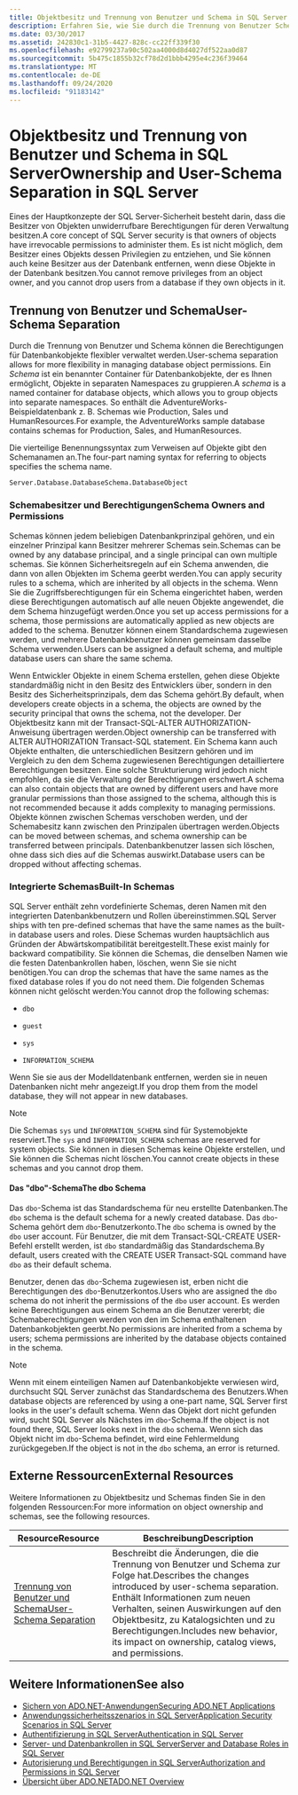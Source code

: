 ```yaml
---
title: Objektbesitz und Trennung von Benutzer und Schema in SQL Server
description: Erfahren Sie, wie Sie durch die Trennung von Benutzer Schemas Flexibilität beim Verwalten von SQL Server Berechtigungen für Datenbankobjekte Schemas gruppieren Objekte in separaten Namespaces.
ms.date: 03/30/2017
ms.assetid: 242830c1-31b5-4427-828c-cc22ff339f30
ms.openlocfilehash: e92799237a90c502aa4000d8d4027df522aa0d87
ms.sourcegitcommit: 5b475c1855b32cf78d2d1bbb4295e4c236f39464
ms.translationtype: MT
ms.contentlocale: de-DE
ms.lasthandoff: 09/24/2020
ms.locfileid: "91183142"
---
```

# <a name="ownership-and-user-schema-separation-in-sql-server"></a><span data-ttu-id="1bf97-104">Objektbesitz und Trennung von Benutzer und Schema in SQL Server</span><span class="sxs-lookup"><span data-stu-id="1bf97-104">Ownership and User-Schema Separation in SQL Server</span></span>

<span data-ttu-id="1bf97-105">Eines der Hauptkonzepte der SQL Server-Sicherheit besteht darin, dass die Besitzer von Objekten unwiderrufbare Berechtigungen für deren Verwaltung besitzen.</span><span class="sxs-lookup"><span data-stu-id="1bf97-105">A core concept of SQL Server security is that owners of objects have irrevocable permissions to administer them.</span></span> <span data-ttu-id="1bf97-106">Es ist nicht möglich, dem Besitzer eines Objekts dessen Privilegien zu entziehen, und Sie können auch keine Besitzer aus der Datenbank entfernen, wenn diese Objekte in der Datenbank besitzen.</span><span class="sxs-lookup"><span data-stu-id="1bf97-106">You cannot remove privileges from an object owner, and you cannot drop users from a database if they own objects in it.</span></span>  
  
## <a name="user-schema-separation"></a><span data-ttu-id="1bf97-107">Trennung von Benutzer und Schema</span><span class="sxs-lookup"><span data-stu-id="1bf97-107">User-Schema Separation</span></span>  

 <span data-ttu-id="1bf97-108">Durch die Trennung von Benutzer und Schema können die Berechtigungen für Datenbankobjekte flexibler verwaltet werden.</span><span class="sxs-lookup"><span data-stu-id="1bf97-108">User-schema separation allows for more flexibility in managing database object permissions.</span></span> <span data-ttu-id="1bf97-109">Ein *Schema* ist ein benannter Container für Datenbankobjekte, der es Ihnen ermöglicht, Objekte in separaten Namespaces zu gruppieren.</span><span class="sxs-lookup"><span data-stu-id="1bf97-109">A *schema* is a named container for database objects, which allows you to group objects into separate namespaces.</span></span> <span data-ttu-id="1bf97-110">So enthält die AdventureWorks-Beispieldatenbank z. B. Schemas wie Production, Sales und HumanResources.</span><span class="sxs-lookup"><span data-stu-id="1bf97-110">For example, the AdventureWorks sample database contains schemas for Production, Sales, and HumanResources.</span></span>  
  
 <span data-ttu-id="1bf97-111">Die vierteilige Benennungssyntax zum Verweisen auf Objekte gibt den Schemanamen an.</span><span class="sxs-lookup"><span data-stu-id="1bf97-111">The four-part naming syntax for referring to objects specifies the schema name.</span></span>  
  
```text
Server.Database.DatabaseSchema.DatabaseObject  
```  
  
### <a name="schema-owners-and-permissions"></a><span data-ttu-id="1bf97-112">Schemabesitzer und Berechtigungen</span><span class="sxs-lookup"><span data-stu-id="1bf97-112">Schema Owners and Permissions</span></span>  

 <span data-ttu-id="1bf97-113">Schemas können jedem beliebigen Datenbankprinzipal gehören, und ein einzelner Prinzipal kann Besitzer mehrerer Schemas sein.</span><span class="sxs-lookup"><span data-stu-id="1bf97-113">Schemas can be owned by any database principal, and a single principal can own multiple schemas.</span></span> <span data-ttu-id="1bf97-114">Sie können Sicherheitsregeln auf ein Schema anwenden, die dann von allen Objekten im Schema geerbt werden.</span><span class="sxs-lookup"><span data-stu-id="1bf97-114">You can apply security rules to a schema, which are inherited by all objects in the schema.</span></span> <span data-ttu-id="1bf97-115">Wenn Sie die Zugriffsberechtigungen für ein Schema eingerichtet haben, werden diese Berechtigungen automatisch auf alle neuen Objekte angewendet, die dem Schema hinzugefügt werden.</span><span class="sxs-lookup"><span data-stu-id="1bf97-115">Once you set up access permissions for a schema, those permissions are automatically applied as new objects are added to the schema.</span></span> <span data-ttu-id="1bf97-116">Benutzer können einem Standardschema zugewiesen werden, und mehrere Datenbankbenutzer können gemeinsam dasselbe Schema verwenden.</span><span class="sxs-lookup"><span data-stu-id="1bf97-116">Users can be assigned a default schema, and multiple database users can share the same schema.</span></span>  
  
 <span data-ttu-id="1bf97-117">Wenn Entwickler Objekte in einem Schema erstellen, gehen diese Objekte standardmäßig nicht in den Besitz des Entwicklers über, sondern in den Besitz des Sicherheitsprinzipals, dem das Schema gehört.</span><span class="sxs-lookup"><span data-stu-id="1bf97-117">By default, when developers create objects in a schema, the objects are owned by the security principal that owns the schema, not the developer.</span></span> <span data-ttu-id="1bf97-118">Der Objektbesitz kann mit der Transact-SQL-ALTER AUTHORIZATION-Anweisung übertragen werden.</span><span class="sxs-lookup"><span data-stu-id="1bf97-118">Object ownership can be transferred with ALTER AUTHORIZATION Transact-SQL statement.</span></span> <span data-ttu-id="1bf97-119">Ein Schema kann auch Objekte enthalten, die unterschiedlichen Besitzern gehören und im Vergleich zu den dem Schema zugewiesenen Berechtigungen detailliertere Berechtigungen besitzen. Eine solche Strukturierung wird jedoch nicht empfohlen, da sie die Verwaltung der Berechtigungen erschwert.</span><span class="sxs-lookup"><span data-stu-id="1bf97-119">A schema can also contain objects that are owned by different users and have more granular permissions than those assigned to the schema, although this is not recommended because it adds complexity to managing permissions.</span></span> <span data-ttu-id="1bf97-120">Objekte können zwischen Schemas verschoben werden, und der Schemabesitz kann zwischen den Prinzipalen übertragen werden.</span><span class="sxs-lookup"><span data-stu-id="1bf97-120">Objects can be moved between schemas, and schema ownership can be transferred between principals.</span></span> <span data-ttu-id="1bf97-121">Datenbankbenutzer lassen sich löschen, ohne dass sich dies auf die Schemas auswirkt.</span><span class="sxs-lookup"><span data-stu-id="1bf97-121">Database users can be dropped without affecting schemas.</span></span>  
  
### <a name="built-in-schemas"></a><span data-ttu-id="1bf97-122">Integrierte Schemas</span><span class="sxs-lookup"><span data-stu-id="1bf97-122">Built-In Schemas</span></span>  

 <span data-ttu-id="1bf97-123">SQL Server enthält zehn vordefinierte Schemas, deren Namen mit den integrierten Datenbankbenutzern und Rollen übereinstimmen.</span><span class="sxs-lookup"><span data-stu-id="1bf97-123">SQL Server ships with ten pre-defined schemas that have the same names as the built-in database users and roles.</span></span> <span data-ttu-id="1bf97-124">Diese Schemas wurden hauptsächlich aus Gründen der Abwärtskompatibilität bereitgestellt.</span><span class="sxs-lookup"><span data-stu-id="1bf97-124">These exist mainly for backward compatibility.</span></span> <span data-ttu-id="1bf97-125">Sie können die Schemas, die denselben Namen wie die festen Datenbankrollen haben, löschen, wenn Sie sie nicht benötigen.</span><span class="sxs-lookup"><span data-stu-id="1bf97-125">You can drop the schemas that have the same names as the fixed database roles if you do not need them.</span></span> <span data-ttu-id="1bf97-126">Die folgenden Schemas können nicht gelöscht werden:</span><span class="sxs-lookup"><span data-stu-id="1bf97-126">You cannot drop the following schemas:</span></span>  
  
- `dbo`  
  
- `guest`  
  
- `sys`  
  
- `INFORMATION_SCHEMA`  
  
 <span data-ttu-id="1bf97-127">Wenn Sie sie aus der Modelldatenbank entfernen, werden sie in neuen Datenbanken nicht mehr angezeigt.</span><span class="sxs-lookup"><span data-stu-id="1bf97-127">If you drop them from the model database, they will not appear in new databases.</span></span>  
  
> [!NOTE]
> <span data-ttu-id="1bf97-128">Die Schemas `sys` und `INFORMATION_SCHEMA` sind für Systemobjekte reserviert.</span><span class="sxs-lookup"><span data-stu-id="1bf97-128">The `sys` and `INFORMATION_SCHEMA` schemas are reserved for system objects.</span></span> <span data-ttu-id="1bf97-129">Sie können in diesen Schemas keine Objekte erstellen, und Sie können die Schemas nicht löschen.</span><span class="sxs-lookup"><span data-stu-id="1bf97-129">You cannot create objects in these schemas and you cannot drop them.</span></span>  
  
#### <a name="the-dbo-schema"></a><span data-ttu-id="1bf97-130">Das "dbo"-Schema</span><span class="sxs-lookup"><span data-stu-id="1bf97-130">The dbo Schema</span></span>  

 <span data-ttu-id="1bf97-131">Das `dbo`-Schema ist das Standardschema für neu erstellte Datenbanken.</span><span class="sxs-lookup"><span data-stu-id="1bf97-131">The `dbo` schema is the default schema for a newly created database.</span></span> <span data-ttu-id="1bf97-132">Das `dbo`-Schema gehört dem `dbo`-Benutzerkonto.</span><span class="sxs-lookup"><span data-stu-id="1bf97-132">The `dbo` schema is owned by the `dbo` user account.</span></span> <span data-ttu-id="1bf97-133">Für Benutzer, die mit dem Transact-SQL-CREATE USER-Befehl erstellt werden, ist `dbo` standardmäßig das Standardschema.</span><span class="sxs-lookup"><span data-stu-id="1bf97-133">By default, users created with the CREATE USER Transact-SQL command have `dbo` as their default schema.</span></span>  
  
 <span data-ttu-id="1bf97-134">Benutzer, denen das `dbo`-Schema zugewiesen ist, erben nicht die Berechtigungen des `dbo`-Benutzerkontos.</span><span class="sxs-lookup"><span data-stu-id="1bf97-134">Users who are assigned the `dbo` schema do not inherit the permissions of the `dbo` user account.</span></span> <span data-ttu-id="1bf97-135">Es werden keine Berechtigungen aus einem Schema an die Benutzer vererbt; die Schemaberechtigungen werden von den im Schema enthaltenen Datenbankobjekten geerbt.</span><span class="sxs-lookup"><span data-stu-id="1bf97-135">No permissions are inherited from a schema by users; schema permissions are inherited by the database objects contained in the schema.</span></span>  
  
> [!NOTE]
> <span data-ttu-id="1bf97-136">Wenn mit einem einteiligen Namen auf Datenbankobjekte verwiesen wird, durchsucht SQL Server zunächst das Standardschema des Benutzers.</span><span class="sxs-lookup"><span data-stu-id="1bf97-136">When database objects are referenced by using a one-part name, SQL Server first looks in the user's default schema.</span></span> <span data-ttu-id="1bf97-137">Wenn das Objekt dort nicht gefunden wird, sucht SQL Server als Nächstes im `dbo`-Schema.</span><span class="sxs-lookup"><span data-stu-id="1bf97-137">If the object is not found there, SQL Server looks next in the `dbo` schema.</span></span> <span data-ttu-id="1bf97-138">Wenn sich das Objekt nicht im `dbo`-Schema befindet, wird eine Fehlermeldung zurückgegeben.</span><span class="sxs-lookup"><span data-stu-id="1bf97-138">If the object is not in the `dbo` schema, an error is returned.</span></span>  
  
## <a name="external-resources"></a><span data-ttu-id="1bf97-139">Externe Ressourcen</span><span class="sxs-lookup"><span data-stu-id="1bf97-139">External Resources</span></span>  

 <span data-ttu-id="1bf97-140">Weitere Informationen zu Objektbesitz und Schemas finden Sie in den folgenden Ressourcen:</span><span class="sxs-lookup"><span data-stu-id="1bf97-140">For more information on object ownership and schemas, see the following resources.</span></span>  
  
|<span data-ttu-id="1bf97-141">Resource</span><span class="sxs-lookup"><span data-stu-id="1bf97-141">Resource</span></span>|<span data-ttu-id="1bf97-142">Beschreibung</span><span class="sxs-lookup"><span data-stu-id="1bf97-142">Description</span></span>|  
|--------------|-----------------|  
|<span data-ttu-id="1bf97-143">[Trennung von Benutzer und Schema](/previous-versions/sql/sql-server-2008-r2/ms190387(v=sql.105))</span><span class="sxs-lookup"><span data-stu-id="1bf97-143">[User-Schema Separation](/previous-versions/sql/sql-server-2008-r2/ms190387(v=sql.105))</span></span>|<span data-ttu-id="1bf97-144">Beschreibt die Änderungen, die die Trennung von Benutzer und Schema zur Folge hat.</span><span class="sxs-lookup"><span data-stu-id="1bf97-144">Describes the changes introduced by user-schema separation.</span></span> <span data-ttu-id="1bf97-145">Enthält Informationen zum neuen Verhalten, seinen Auswirkungen auf den Objektbesitz, zu Katalogsichten und zu Berechtigungen.</span><span class="sxs-lookup"><span data-stu-id="1bf97-145">Includes new behavior, its impact on ownership, catalog views, and permissions.</span></span>|  
  
## <a name="see-also"></a><span data-ttu-id="1bf97-146">Weitere Informationen</span><span class="sxs-lookup"><span data-stu-id="1bf97-146">See also</span></span>

- [<span data-ttu-id="1bf97-147">Sichern von ADO.NET-Anwendungen</span><span class="sxs-lookup"><span data-stu-id="1bf97-147">Securing ADO.NET Applications</span></span>](../securing-ado-net-applications.md)
- [<span data-ttu-id="1bf97-148">Anwendungssicherheitsszenarios in SQL Server</span><span class="sxs-lookup"><span data-stu-id="1bf97-148">Application Security Scenarios in SQL Server</span></span>](application-security-scenarios-in-sql-server.md)
- [<span data-ttu-id="1bf97-149">Authentifizierung in SQL Server</span><span class="sxs-lookup"><span data-stu-id="1bf97-149">Authentication in SQL Server</span></span>](authentication-in-sql-server.md)
- [<span data-ttu-id="1bf97-150">Server- und Datenbankrollen in SQL Server</span><span class="sxs-lookup"><span data-stu-id="1bf97-150">Server and Database Roles in SQL Server</span></span>](server-and-database-roles-in-sql-server.md)
- [<span data-ttu-id="1bf97-151">Autorisierung und Berechtigungen in SQL Server</span><span class="sxs-lookup"><span data-stu-id="1bf97-151">Authorization and Permissions in SQL Server</span></span>](authorization-and-permissions-in-sql-server.md)
- [<span data-ttu-id="1bf97-152">Übersicht über ADO.NET</span><span class="sxs-lookup"><span data-stu-id="1bf97-152">ADO.NET Overview</span></span>](../ado-net-overview.md)
